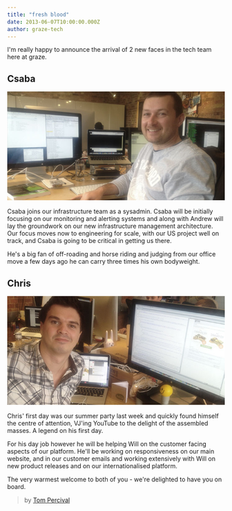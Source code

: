 ```yaml
---
title: "fresh blood"
date: 2013-06-07T10:00:00.000Z
author: graze-tech
---
```


I'm really happy to announce the arrival of 2 new faces in the tech team here at graze.

## Csaba

![Csaba](/content/images/2014/Apr/photo-csaba.jpg)

Csaba joins our infrastructure team as a sysadmin. Csaba will be initially focusing on our monitoring and alerting systems and along with Andrew will lay the groundwork on our new infrastructure management architecture.  Our focus moves now to engineering for scale, with our US project well on track, and Csaba is going to be critical in getting us there.

He's a big fan of off-roading and horse riding and judging from our office move a few days ago he can carry three times his own bodyweight.

## Chris

![Chris](/content/images/2014/Apr/photo-chris.jpg)

Chris' first day was our summer party last week and quickly found himself the centre of attention, VJ'ing YouTube to the delight of the assembled masses. A legend on his first day.

For his day job however he will be helping Will on the customer facing aspects of our platform.  He'll be working on responsiveness on our main website, and in our customer emails and working extensively with Will on new product releases and on our internationalised platform.

The very warmest welcome to both of you - we're delighted to have you on board.

> by [Tom Percival](https://github.com/tompercival)
